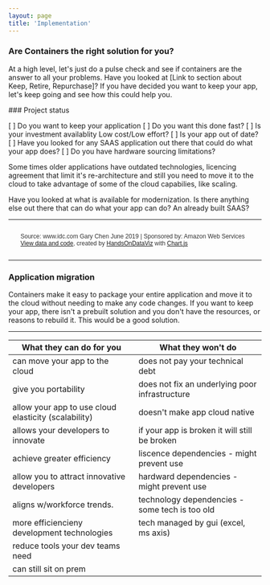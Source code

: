 ```yaml
---
layout: page
title: 'Implementation'
---
```


### Are Containers the right solution for you? 

At a high level, let's just do a pulse check and see if containers are the answer to all your problems. Have you looked at [Link to section about Keep, Retire, Repurchase]? If you have decided you want to keep your app, let's keep going and see how this could help you. 

\### Project status


[ ] Do you want to keep your application
[ ] Do you want this done fast?
[ ] Is your investment availablity Low cost/Low effort?
[ ] Is your app out of date?
[ ] Have you looked for any SAAS application out there that could do what your app does? 
[ ] Do you have hardware sourcing limitations?

Some times older applications have outdated technologies, licencing agreement that limit it's re-architecture and still you need to move it to the cloud to take advantage of some of the cloud capabilies, like scaling. 

Have you looked at what is available for modernization. Is there anything else out there that can do what your app can do? An already built SAAS?
- - -
 <head>
    <!-- Load jQuery -->
    <script src="https://cdnjs.cloudflare.com/ajax/libs/jquery/3.4.1/jquery.min.js"></script>
    <!-- Load Chart.js -->
    <script src="https://cdnjs.cloudflare.com/ajax/libs/Chart.js/2.8.0/Chart.bundle.min.js"></script>
    <!-- Load PapaParse to read csv files -->
    <script src="https://cdnjs.cloudflare.com/ajax/libs/PapaParse/5.1.0/papaparse.min.js"></script>
  </head>

  <body>
    <canvas id="container" style="width:100%; height:400px;"></canvas>
    <p style="font-family: Helvetica; color: #333; padding: 1em 2em; font-size: 12px">
      Source: www.idc.com Gary Chen June 2019 | Sponsored by: Amazon Web Services 
      <br>
      <a href="https://github.com/HandsOnDataViz/chartjs-bar">View data and code</a>,
      created by <a href="https://handsondataviz.org/">HandsOnDataViz</a>
      with <a href="https://www.chartjs.org/">Chart.js</a>
    </p>
    <script src="script.js"></script>
  </body>
  
- - -

### Application migration

Containers make it easy to package your entire application and move it to the cloud without needing to make any code changes. If you want to keep your app, there isn't a prebuilt solution and you don't have the resources, or reasons to rebuild it. This would be a good solution.  

- - - 

|  What they can do for you                    | What they won't do         |
| --------------------------                   | -------------------------- |
|  can move your app to the cloud              | does not pay your technical debt  |
|  give you portability                        | does not fix an underlying poor infrastructure|
|  allow your app to use cloud elasticity (scalability) | doesn't make app cloud native |
|  allows your developers to innovate          | if your app is broken it will still be broken |
|  achieve greater efficiency                  | liscence dependencies - might prevent use |
|  allow you to attract innovative developers  | hardward dependencies - might prevent use |
|  aligns w/workforce trends.                  | technology dependencies - some tech is too old |
|  more efficiencieny development technologies | tech managed by gui (excel, ms axis) |
|  reduce tools your dev teams need            |                            |
|  can still sit on prem                       |                            |

<br>